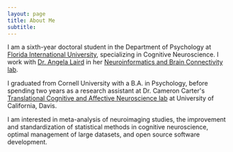 ```yaml
---
layout: page
title: About Me
subtitle:
---
```

<!-- hyperlinks in #5499C7 -->
I am a sixth-year doctoral student in the Department of Psychology at [Florida International University](http://www.fiu.edu), specializing in Cognitive Neuroscience.
I work with [Dr. Angela Laird](https://nbclab.github.io/team/angela-laird) in her [Neuroinformatics and Brain Connectivity lab](https://nbclab.github.io/).

I graduated from Cornell University with a B.A. in Psychology, before spending two years as a research assistant at Dr. Cameron Carter's [Translational Cognitive and Affective Neuroscience lab](http://carterlab.ucdavis.edu/front/index.php) at University of California, Davis.

I am interested in meta-analysis of neuroimaging studies, the improvement and standardization of statistical methods in cognitive neuroscience, optimal management of large datasets, and open source software development.
